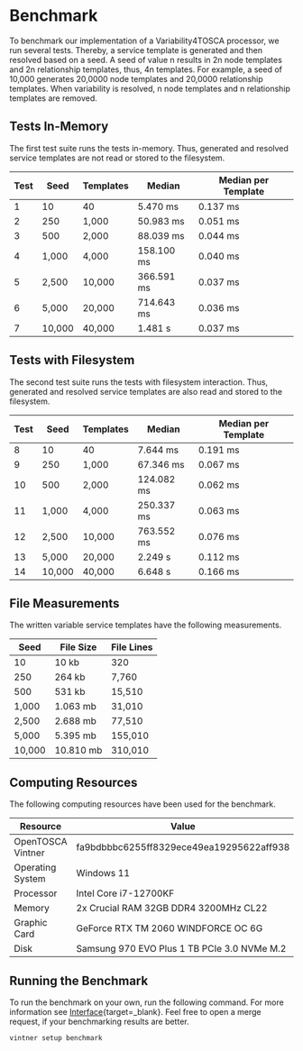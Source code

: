 # Benchmark

To benchmark our implementation of a Variability4TOSCA processor, we run several tests.
Thereby, a service template is generated and then resolved based on a seed.
A seed of value n results in 2n node templates and 2n relationship templates, thus, 4n templates.
For example, a seed of 10,000 generates 20,0000 node templates and 20,0000 relationship templates.
When variability is resolved, n node templates and n relationship templates are removed.

## Tests In-Memory

The first test suite runs the tests in-memory.
Thus, generated and resolved service templates are not read or stored to the filesystem.

| Test | Seed   | Templates | Median     | Median per Template |
|------|--------|-----------|------------|---------------------|
| 1    | 10     | 40        | 5.470 ms   | 0.137 ms            |
| 2    | 250    | 1,000     | 50.983 ms  | 0.051 ms            |
| 3    | 500    | 2,000     | 88.039 ms  | 0.044 ms            |
| 4    | 1,000  | 4,000     | 158.100 ms | 0.040 ms            |
| 5    | 2,500  | 10,000    | 366.591 ms | 0.037 ms            |
| 6    | 5,000  | 20,000    | 714.643 ms | 0.036 ms            |
| 7    | 10,000 | 40,000    | 1.481 s    | 0.037 ms            |

## Tests with Filesystem

The second test suite runs the tests with filesystem interaction.
Thus, generated and resolved service templates are also read and stored to the filesystem.

| Test | Seed   | Templates | Median     | Median per Template |
|------|--------|-----------|------------|---------------------|
| 8    | 10     | 40        | 7.644 ms   | 0.191 ms            |
| 9    | 250    | 1,000     | 67.346 ms  | 0.067 ms            |
| 10   | 500    | 2,000     | 124.082 ms | 0.062 ms            |
| 11   | 1,000  | 4,000     | 250.337 ms | 0.063 ms            |
| 12   | 2,500  | 10,000    | 763.552 ms | 0.076 ms            |
| 13   | 5,000  | 20,000    | 2.249 s    | 0.112 ms            |
| 14   | 10,000 | 40,000    | 6.648 s    | 0.166 ms            |

## File Measurements

The written variable service templates have the following measurements.

| Seed   | File Size | File Lines |
|--------|-----------|------------|
| 10     | 10 kb     | 320        |
| 250    | 264 kb    | 7,760      |
| 500    | 531 kb    | 15,510     |
| 1,000  | 1.063 mb  | 31,010     |
| 2,500  | 2.688 mb  | 77,510     |
| 5,000  | 5.395 mb  | 155,010    |
| 10,000 | 10.810 mb | 310,010    |

## Computing Resources

The following computing resources have been used for the benchmark.

| Resource          | Value                                       |
|-------------------|---------------------------------------------|
| OpenTOSCA Vintner | fa9bdbbbc6255ff8329ece49ea19295622aff938    |
| Operating System  | Windows 11                                  |
| Processor         | Intel Core i7-12700KF                       |
| Memory            | 2x Crucial RAM 32GB DDR4 3200MHz CL22       |
| Graphic Card      | GeForce RTX TM 2060 WINDFORCE OC 6G         | 
| Disk              | Samsung 970 EVO Plus 1 TB PCIe 3.0 NVMe M.2 |

## Running the Benchmark

To run the benchmark on your own, run the following command.
For more information see [Interface](../interface.md#vintner-setup-benchmark){target=_blank}.
Feel free to open a merge request, if your benchmarking results are better.

```shell linenums="1"
vintner setup benchmark
```
